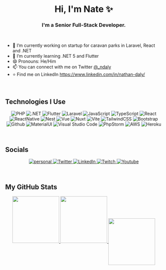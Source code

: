 <h1 align="center">Hi, I'm Nate ✨</h1>

<h3 align="center">I'm a Senior Full-Stack Developer.</h3>

<br />

- 🔭 I’m currently working on startup for caravan parks in Laravel, React and .NET
- 🌱 I’m currently learning .NET 5 and Flutter
- 😄 Pronouns: He/Him
- 📫 You can connect with me on Twitter [@_ndaly](https://www.twitter.com/_ndaly)
- ⭐ Find me on LinkedIn https://www.linkedin.com/in/nathan-daly/

<br/>

## Technologies I Use
<p align="center">
  <img alt="PHP" src="https://img.shields.io/badge/PHP%207.4+-%23777BB4.svg?style=for-the-badge&logo=php&logoColor=white"/>
  <img alt=".NET" src="https://img.shields.io/badge/.NET%205+-%2356348F.svg?style=for-the-badge&logo=.NET&logoColor=white"/>
  <img alt="Flutter" src="https://img.shields.io/badge/Flutter%20ui-%2302569B.svg?style=for-the-badge&logo=flutter&logoColor=white"/>
  <img alt="Laravel" src="https://img.shields.io/badge/laravel-%23ff2d20.svg?style=for-the-badge&logo=laravel&logoColor=white"/>
  <img alt="JavaScript" src="https://img.shields.io/badge/javascript-%23323330.svg?style=for-the-badge&logo=javascript&logoColor=%23F7DF1E"/>
  <img alt="TypeScript" src="https://img.shields.io/badge/typescript-%233178C6.svg?style=for-the-badge&logo=typescript&logoColor=%23F7DF1E"/>
  <img alt="React" src="https://img.shields.io/badge/react-%2320232a.svg?style=for-the-badge&logo=react&logoColor=%2361DAFB"/>
  <img alt="ReactNative" src="https://img.shields.io/badge/React Native-%2320232a.svg?style=for-the-badge&logo=react&logoColor=%2361DAFB"/>
  <img alt="Nest" src="https://img.shields.io/badge/Nest.js-%23DE234E.svg?style=for-the-badge&logo=nestjs&logoColor=white"/>
  <img alt="Vue" src="https://img.shields.io/badge/vue-%2320232a.svg?style=for-the-badge&logo=vue.js&logoColor=%234fc08d"/>
  <img alt="Nuxt" src="https://img.shields.io/badge/Nuxt-%2300C58E.svg?style=for-the-badge&logo=nuxt.js&logoColor=white"/>
  <img alt="Vite" src="https://img.shields.io/badge/Vite-%23646CFF.svg?style=for-the-badge&logo=vite&logoColor=white"/>
  <img alt="TailwindCSS" src="https://img.shields.io/badge/tailwind css-%2338B2AC.svg?style=for-the-badge&logo=tailwind-css&logoColor=white"/>
  <img alt="Bootstrap" src="https://img.shields.io/badge/bootstrap-%23563D7C.svg?style=for-the-badge&logo=bootstrap&logoColor=white"/>
  <img alt="Github" src="https://img.shields.io/badge/github-%23000000.svg?style=for-the-badge&logo=github&logoColor=white"/>
  <img alt="MaterialUI" src="https://img.shields.io/badge/material%20ui-%230081CB.svg?style=for-the-badge&logo=Material-UI&logoColor=white"/>
  <img alt="Visual Studio Code" src="https://img.shields.io/badge/Visual Studio Code-%23007ACC.svg?style=for-the-badge&logo=visual-studio-code&logoColor=white"/>
  <img alt="PhpStorm" src="https://img.shields.io/badge/PhpStorm-%23000000.svg?style=for-the-badge&logo=phpstorm&logoColor=white"/>
  <img alt="AWS" src="https://img.shields.io/badge/AWS-%23232F3E.svg?style=for-the-badge&logo=amazon-aws&logoColor=white"/>
  <img alt="Heroku" src="https://img.shields.io/badge/Heroku-%23430098.svg?style=for-the-badge&logo=heroku&logoColor=white"/>
</p>

<br/>

## Socials

<p align="center">
  <a href="https://www.natedaly.com/">
    <img alt="personal" src="https://img.shields.io/badge/personal-%239f7aea.svg?style=for-the-badge&logo=about.me&logoColor=white"/>
  </a>
  
  <a href="https://twitter.com/_ndaly">
    <img alt="Twitter" src="https://img.shields.io/badge/twitter-%231DA1F2.svg?style=for-the-badge&logo=twitter&logoColor=white"/>
  </a>
  
  <a href="https://www.linkedin.com/in/nathan-daly/">
    <img alt="LinkedIn" src="https://img.shields.io/badge/linkedin-%230A66C2.svg?style=for-the-badge&logo=linkedin&logoColor=white"/>
  </a>
  
  <a href="https://www.twitch.tv/phpcast">
    <img alt="Twitch" src="https://img.shields.io/badge/twitch-%239146FF.svg?style=for-the-badge&logo=twitch&logoColor=white"/>
  </a>
  
  <a href="https://www.youtube.com/user/del4nath/videos">
    <img alt="Youtube" src="https://img.shields.io/badge/youtube-%23FF0000.svg?style=for-the-badge&logo=youtube&logoColor=white"/>
  </a>
</p>

<br/>

## My GitHub Stats

<p align="center">
<a href="https://github.com/DouglasDRF">
  <img height="150em" src="https://github-readme-stats.vercel.app/api?username=nathandaly&count_private=true&show_icons=true&theme=radical" />
  <img height="150em" src="https://github-readme-stats-eight-theta.vercel.app/api/top-langs/?username=nathandaly&theme=radical&layout=compact&langs_count=10&exclude_repo=gamebase&hide=objective-c,c,java" />
  <img align="center" height="150em" src="https://github-readme-streak-stats.herokuapp.com/?user=nathandaly&theme=radical"/>
</a>
</p>

